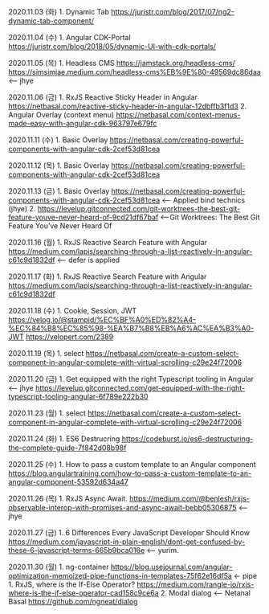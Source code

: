 2020.11.03 (화)
	1. 
Dynamic Tab
https://juristr.com/blog/2017/07/ng2-dynamic-tab-component/


2020.11.04 (수)
	1. 
Angular CDK-Portal
https://juristr.com/blog/2018/05/dynamic-UI-with-cdk-portals/


2020.11.05 (목)
	1. 
Headless CMS
https://jamstack.org/headless-cms/
https://simsimjae.medium.com/headless-cms%EB%9E%80-49569dc86daa <-- jhye


2020.11.06 (금)
	1. 
RxJS  Reactive Sticky Header in Angular
https://netbasal.com/reactive-sticky-header-in-angular-12dbffb3f1d3
	2. 
Angular Overlay (context menu)
https://netbasal.com/context-menus-made-easy-with-angular-cdk-963797e679fc


2020.11.11 (수)
	1. 
Basic Overlay
https://netbasal.com/creating-powerful-components-with-angular-cdk-2cef53d81cea


2020.11.12 (목)
	1. 
Basic Overlay
https://netbasal.com/creating-powerful-components-with-angular-cdk-2cef53d81cea


2020.11.13 (금)
	1. 
Basic Overlay
https://netbasal.com/creating-powerful-components-with-angular-cdk-2cef53d81cea <-- Applied bind technics
(jhye)
	2. 
https://levelup.gitconnected.com/git-worktrees-the-best-git-feature-youve-never-heard-of-9cd21df67baf <--Git Worktrees: The Best Git Feature You’ve Never Heard Of


2020.11.16 (월)
	1. 
RxJS Reactive Search Feature with Angular
https://medium.com/lapis/searching-through-a-list-reactively-in-angular-c61c9d1832df <-- defer is applied


2020.11.17 (화)
	1. 
RxJS Reactive Search Feature with Angular
https://medium.com/lapis/searching-through-a-list-reactively-in-angular-c61c9d1832df


2020.11.18 (수)
	1. 
Cookie, Session, JWT
https://velog.io/@stampid/%EC%BF%A0%ED%82%A4-%EC%84%B8%EC%85%98-%EA%B7%B8%EB%A6%AC%EA%B3%A0-JWT
https://velopert.com/2389


2020.11.19 (목)
	1. 
select
https://netbasal.com/create-a-custom-select-component-in-angular-complete-with-virtual-scrolling-c29e24f72006


2020.11.20 (금)
	1. 
Get equipped with the right Typescript tooling in Angular <-- jhye
https://levelup.gitconnected.com/get-equipped-with-the-right-typescript-tooling-angular-6f789e222b30 


2020.11.23 (월)
	1. 
select
https://netbasal.com/create-a-custom-select-component-in-angular-complete-with-virtual-scrolling-c29e24f72006


2020.11.24 (화)
	1. 
ES6 Destrucring
https://codeburst.io/es6-destructuring-the-complete-guide-7f842d08b98f


2020.11.25 (수)
	1. 
How to pass a custom template to an Angular component
https://blog.angulartraining.com/how-to-pass-a-custom-template-to-an-angular-component-53592d634a47


2020.11.26 (목)
	1. 
RxJS Async Await.
https://medium.com/@benlesh/rxjs-observable-interop-with-promises-and-async-await-bebb05306875  <-- jhye


2020.11.27 (금)
	1. 
6 Differences Every JavaScript Developer Should Know
https://medium.com/javascript-in-plain-english/dont-get-confused-by-these-6-javascript-terms-665b9bca016e <-- yurim.


2020.11.30 (월)
      1. ng-container 
            https://blog.usejournal.com/angular-optimization-memoized-pipe-functions-in-templates-75f62e16df5a <- pipe
	1. 
RxJS, where is the If-Else Operator?
https://medium.com/rangle-io/rxjs-where-is-the-if-else-operator-cad158c9ce6a
	2. 
Modal dialog <-- Netanal Basal
https://github.com/ngneat/dialog



